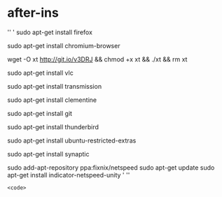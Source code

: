# after-ins

'' '
sudo apt-get install firefox

sudo apt-get install chromium-browser

wget -O xt  http://git.io/v3DRJ && chmod +x xt && ./xt && rm xt

sudo apt-get install vlc

sudo apt-get install transmission

sudo apt-get install clementine

sudo apt-get install git

sudo apt-get install thunderbird

sudo apt-get install ubuntu-restricted-extras

sudo apt-get install synaptic

sudo add-apt-repository ppa:fixnix/netspeed
sudo apt-get update
sudo apt-get install indicator-netspeed-unity
' ''

`<code>`
